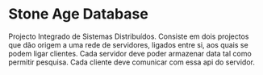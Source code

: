 # Stone Age Database
Projecto Integrado de Sistemas Distribuídos.
Consiste em dois projectos que dão origem a uma rede de servidores, ligados entre si, aos quais se podem ligar clientes. Cada servidor deve poder armazenar data tal como permitir pesquisa. Cada cliente deve comunicar com essa api do servidor.
